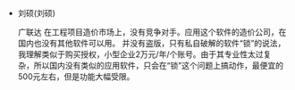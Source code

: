 - 刘硕(刘硕)

  广联达
  在工程项目造价市场上，没有竞争对手。应用这个软件的造价公司，在国内也没有其他软件可以用。
  并没有盗版，只有私自破解的软件“锁”的说法，我理解类似于购买授权，小型企业2万元/年/个账号。由于其专业性太过复杂，所以国内没有类似的应用软件，只会在“锁”这个问题上搞动作，最便宜的500元左右，但是功能大幅受限。

